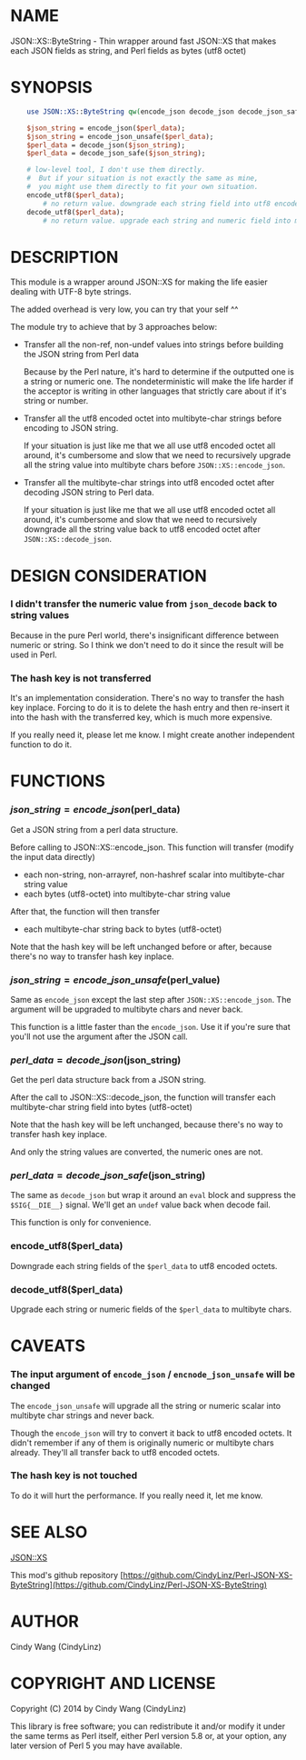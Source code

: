# NAME

JSON::XS::ByteString - Thin wrapper around fast JSON::XS that makes each JSON fields as string, and Perl fields as bytes (utf8 octet)

# SYNOPSIS

```perl
    use JSON::XS::ByteString qw(encode_json decode_json decode_json_safe encode_utf8 decode_utf8);

    $json_string = encode_json($perl_data);
    $json_string = encode_json_unsafe($perl_data);
    $perl_data = decode_json($json_string);
    $perl_data = decode_json_safe($json_string);

    # low-level tool, I don't use them directly.
    #  But if your situation is not exactly the same as mine,
    #  you might use them directly to fit your own situation.
    encode_utf8($perl_data);
        # no return value. downgrade each string field into utf8 encoded octet
    decode_utf8($perl_data);
        # no return value. upgrade each string and numeric field into multibyte chars,
```

# DESCRIPTION

This module is a wrapper around JSON::XS for making the life easier dealing with UTF-8 byte strings.

The added overhead is very low, you can try that your self ^^

The module try to achieve that by 3 approaches below:

- Transfer all the non-ref, non-undef values into strings before building the JSON string from Perl data

  Because by the Perl nature, it's hard to determine if the outputted one is a string or numeric one.
  The nondeterministic will make the life harder if the acceptor is writing in other languages
  that strictly care about if it's string or number.

- Transfer all the utf8 encoded octet into multibyte-char strings before encoding to JSON string.

  If your situation is just like me that we all use utf8 encoded octet all around,
  it's cumbersome and slow that we need to recursively upgrade all the string value into multibyte chars
  before `JSON::XS::encode_json`.

- Transfer all the multibyte-char strings into utf8 encoded octet after decoding JSON string
to Perl data.

  If your situation is just like me that we all use utf8 encoded octet all around,
  it's cumbersome and slow that we need to recursively downgrade all the string value back to utf8 encoded octet
  after `JSON::XS::decode_json`.

# DESIGN CONSIDERATION

### I didn't transfer the numeric value from `json_decode` back to string values

Because in the pure Perl world, there's insignificant difference between numeric or string.
So I think we don't need to do it since the result will be used in Perl.

### The hash key is not transferred

It's an implementation consideration. There's no way to transfer the hash key inplace.
Forcing to do it is to delete the hash entry and then re-insert it into the hash with the transferred key,
which is much more expensive.

If you really need it, please let me know. I might create another independent function to do it.

# FUNCTIONS

### $json\_string = encode\_json($perl\_data)

Get a JSON string from a perl data structure.

Before calling to JSON::XS::encode\_json. This function will transfer (modify the input data directly)

- each non-string, non-arrayref, non-hashref scalar into multibyte-char string value
- each bytes (utf8-octet) into multibyte-char string value

After that, the function will then transfer

- each multibyte-char string back to bytes (utf8-octet)

Note that the hash key will be left unchanged before or after,
because there's no way to transfer hash key inplace.

### $json\_string = encode\_json\_unsafe($perl\_value)

Same as `encode_json` except the last step after `JSON::XS::encode_json`.
The argument will be upgraded to multibyte chars and never back.

This function is a little faster than the `encode_json`.
Use it if you're sure that you'll not use the argument after the JSON call.

### $perl\_data = decode\_json($json\_string)

Get the perl data structure back from a JSON string.

After the call to JSON::XS::decode\_json, the function
will transfer each multibyte-char string field into bytes (utf8-octet)

Note that the hash key will be left unchanged,
because there's no way to transfer hash key inplace.

And only the string values are converted, the numeric ones are not.

### $perl\_data = decode\_json\_safe($json\_string)

The same as `decode_json` but wrap it around an `eval` block and suppress
the `$SIG{__DIE__}` signal.
We'll get an `undef` value back when decode fail.

This function is only for convenience.

### encode\_utf8($perl\_data)

Downgrade each string fields of the `$perl_data` to utf8 encoded octets.

### decode\_utf8($perl\_data)

Upgrade each string or numeric fields of the `$perl_data` to multibyte chars.

# CAVEATS

### The input argument of `encode_json` / `encnode_json_unsafe` will be changed

The `encode_json_unsafe` will upgrade all the string or numeric scalar into multibyte char strings
and never back.

Though the `encode_json` will try to convert it back to utf8 encoded octets.
It didn't remember if any of them is originally numeric or multibyte chars already.
They'll all transfer back to utf8 encoded octets.

### The hash key is not touched

To do it will hurt the performance. If you really need it, let me know.

# SEE ALSO

[JSON::XS](https://metacpan.org/pod/JSON::XS)

This mod's github repository [https://github.com/CindyLinz/Perl-JSON-XS-ByteString](https://github.com/CindyLinz/Perl-JSON-XS-ByteString)

# AUTHOR

Cindy Wang (CindyLinz)

# COPYRIGHT AND LICENSE

Copyright (C) 2014 by Cindy Wang (CindyLinz)

This library is free software; you can redistribute it and/or modify
it under the same terms as Perl itself, either Perl version 5.8 or,
at your option, any later version of Perl 5 you may have available.
